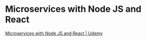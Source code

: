 # Microservices with Node JS and React

[Microservices with Node JS and React | Udemy](https://www.udemy.com/course/microservices-with-node-js-and-react/)
